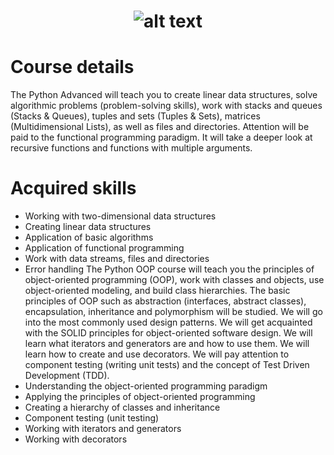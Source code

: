 # <p align="center"> ![alt text](https://github.com/Dimitrov-S-Dev-Python/SoftUni_Python_Advanced/blob/master/SoftUni-Logo.png) <p>
# Course details
The Python Advanced will teach you to create linear data structures, solve algorithmic problems (problem-solving skills), work with stacks and queues (Stacks & Queues), tuples and sets (Tuples & Sets), matrices (Multidimensional Lists), as well as files and directories. Attention will be paid to the functional programming paradigm. It will take a deeper look at recursive functions and functions with multiple arguments. 
# Acquired skills
- Working with two-dimensional data structures
- Creating linear data structures
- Application of basic algorithms
- Application of functional programming
- Work with data streams, files and directories
- Error handling
The Python OOP course will teach you the principles of object-oriented programming (OOP), work with classes and objects, use object-oriented modeling, and build class hierarchies. The basic principles of OOP such as abstraction (interfaces, abstract classes), encapsulation, inheritance and polymorphism will be studied. We will go into the most commonly used design patterns. We will get acquainted with the SOLID principles for object-oriented software design. We will learn what iterators and generators are and how to use them. We will learn how to create and use decorators. We will pay attention to component testing (writing unit tests) and the concept of Test Driven Development (TDD).
- Understanding the object-oriented programming paradigm
- Applying the principles of object-oriented programming
- Creating a hierarchy of classes and inheritance
- Component testing (unit testing)
- Working with iterators and generators
- Working with decorators